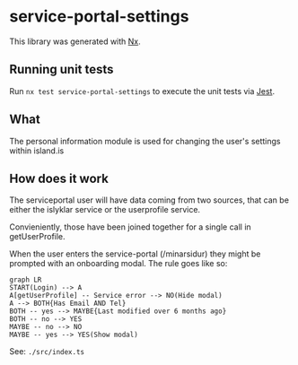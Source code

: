 <!-- gitbook-ignore -->

# service-portal-settings

This library was generated with [Nx](https://nx.dev).

## Running unit tests

Run `nx test service-portal-settings` to execute the unit tests via [Jest](https://jestjs.io).

## What

The personal information module is used for changing the user's settings within island.is

## How does it work

The serviceportal user will have data coming from two sources, that can be either the islyklar service or the userprofile service.

Convieniently, those have been joined together for a single call in getUserProfile.

When the user enters the service-portal (/minarsidur) they might be prompted with an onboarding modal. The rule goes like so:

```mermaid
graph LR
START(Login) --> A
A[getUserProfile] -- Service error --> NO(Hide modal)
A --> BOTH{Has Email AND Tel}
BOTH -- yes --> MAYBE{Last modified over 6 months ago}
BOTH -- no --> YES
MAYBE -- no --> NO
MAYBE -- yes --> YES(Show modal)
```

See: `./src/index.ts`

